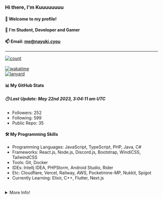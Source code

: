 
<h3><b>Hi there, I'm Kuuuuuuuu</b></h3>
<h4>👋 Welcome to my profile!</h4>
<h4>👀 I'm Student, Developer and Gamer</h4>

<h4>📫 Email: <a href="mailto:me@nayuki.cyou">me@nayuki.cyou</a></h4>
<hr/>
<a href="https://nayuki.cyou">
    <img alt="count" src="https://moe-counter.glitch.me/get/@MelidaZ?theme=rule34"/>
</a>
<br/>
<br/>
<a href="https://wakatime.com/@f0797c6d-4099-4a7f-947c-a8144dcd6348">
    <img alt="wakatime" src="https://wakatime.com/badge/user/f0797c6d-4099-4a7f-947c-a8144dcd6348.svg"/>
</a>
<br/>
<a href="https://nayuki.cyou">
    <img alt="lanyard" src="https://lanyard.cnrad.dev/api/568093374662311956"/>
</a>
<br/>
<h4>📊 My GitHub Stats</h4>
<h5><b>🕒 Last Update: May 22nd 2023, 3:04:11 am UTC</b></h5>
<ul>
    <li>Followers: 252</li>
    <li>Following: 599</li>
    <li>Public Repo: 35</li>
</ul>
<h4>🛠️ My Programming Skills</h4>
<ul>
    <li>Programming Languages: JavaScript, TypeScript, PHP, Java, C#</li>
    <li>Frameworks: React.js, Node.js, Discord.js, Bootstrap, WindiCSS, TailwindCSS</li>
    <li>Tools: Git, Docker</li>
    <li>IDEs: Intellj IDEA, PHPStorm, Android Studio, Rider</li>
    <li>Etc: Cloudflare, Vercel, Railway, AWS, Pocketmine-MP, Nukkit, Spigot</li>
    <li>Currently Learning: Elixir, C++, Flutter, Next.js</li>
</ul>
<br/>
<details>
    <summary>More Info!</summary>
    <br/>
    <br/>
    <a href="https://nayuki.cyou">
        <div align="center">
            <img alt="github" src="https://github-readme-stats.vercel.app/api?username=Kuuuuuuuu&show_icons=true&include_all_commits=true&line_height=28.5&count_private=true&title_color=82CAFF&icon_color=82CAFF&bg_color=191970&theme=nord"/>
            <br/>
            <img alt="github" src="https://github-readme-stats.vercel.app/api/top-langs?username=Kuuuuuuuu&langs_count=15&layout=compact&count_private=true&title_color=82CAFF&icon_color=82CAFF&bg_color=191970&theme=nord"/>
            <br/>
            <img alt="trophy" src="https://github-profile-trophy.vercel.app/?username=Kuuuuuuuu&row=2&column=4&theme=algolia"/>
            <br/>
            <img alt="streak" src="https://github-readme-streak-stats.herokuapp.com/?user=Kuuuuuuuu&theme=dark&background=191970"/>
            <br/>
            <img alt="activity" src="https://github-readme-activity-graph.cyclic.app/graph?username=Kuuuuuuuu&bg_color=191970&theme=github"/>
            <br/>
            <img alt="repo" src="https://github-contributor-stats.vercel.app/api?username=Kuuuuuuuu&show_icons=true&include_all_commits=true&line_height=28.5&count_private=true&title_color=82CAFF&icon_color=82CAFF&bg_color=191970&theme=nord"/>
        </div>    
    </a>
</details>